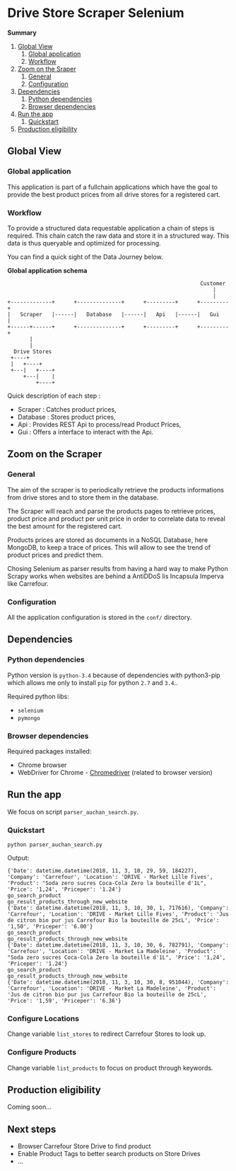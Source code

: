 # Drive Store Scraper Selenium

**Summary**
1. [Global View](#global-view)
   1. [Global application](#global-application)
   1. [Workflow](#workflow)
1. [Zoom on the Sraper](#zoom-on-the-scraper)
   1. [General](#general)
   1. [Configuration](#configuration)
1. [Dependencies](#dependencies)
   1. [Python dependencies](#python-dependencies)
   1. [Browser dependencies](#browser-dependencies)
1. [Run the app](#run-the-app)
   1. [Quickstart](#quickstart)
1. [Production eligibility](#production-eligibility)


## Global View

### Global application

This application is part of a fullchain applications which have the goal to provide the best product prices from all drive stores for a registered cart.

### Workflow

To provide a structured data requestable application a chain of steps is required. This chain catch the raw data and store it in a structured way. This data is thus queryable and optimized for processing.

You can find a quick sight of the Data Journey below.

**Global application schema**
```
                                                             Customer  
                                                                 |     
                                                                 |     
+-------------+      +--------------+      +---------+      +---------+
|   Scraper   |------|   Database   |------|   Api   |------|   Gui   |
+------+------+      +--------------+      +---------+      +---------+
       |                                                               
       |                                                               
  Drive Stores                                                         
 +----+                                                                 
 |   +----+                                                             
 +---|   +----+                                                         
     +---|    |                                                         
         +----+                                                         
```


Quick description of each step :
* Scraper : Catches product prices,
* Database : Stores product prices,
* Api : Provides REST Api to process/read Product Prices,
* Gui : Offers a interface to interact with the Api.


## Zoom on the Scraper

### General

The aim of the scraper is to periodically retrieve the products informations from drive stores and to store them in the database.

The Scraper will reach and parse the products pages to retrieve prices, product price and product per unit price in order to correlate data to reveal the best amount for the registered cart.

Products prices are stored as documents in a NoSQL Database, here MongoDB, to keep a trace of prices. This will allow to see the trend of product prices and predict them.

Chosing Selenium as parser results from having a hard way to make Python Scrapy works when websites are behind a AntiDDoS lis Incapsula Imperva like Carrefour.

### Configuration

All the application configuration is stored in the `conf/` directory.


## Dependencies

### Python dependencies

Python version is `python-3.4` because of dependencies with python3-pip which allows me only to install `pip` for python `2.7` and `3.4`..

Required python libs:
* `selenium`
* `pymongo`

### Browser dependencies

Required packages installed:
* Chrome browser
* WebDriver for Chrome - [Chromedriver](http://chromedriver.chromium.org/downloads) (related to browser version)

## Run the app

We focus on script `parser_auchan_search.py`.

### Quickstart

```shell
python parser_auchan_search.py
```
Output:
```
{'Date': datetime.datetime(2018, 11, 3, 10, 29, 59, 184227), 'Company': 'Carrefour', 'Location': 'DRIVE - Market Lille Fives', 'Product': "Soda zero sucres Coca-Cola Zero la bouteille d'1L", 'Price': '1,24', 'Priceper': '1.24'}
go_search_product
go_result_products_through_new_website
{'Date': datetime.datetime(2018, 11, 3, 10, 30, 1, 717616), 'Company': 'Carrefour', 'Location': 'DRIVE - Market Lille Fives', 'Product': 'Jus de citron bio pur jus Carrefour Bio la bouteille de 25cL', 'Price': '1,50', 'Priceper': '6.00'}
go_search_product
go_result_products_through_new_website
{'Date': datetime.datetime(2018, 11, 3, 10, 30, 6, 782791), 'Company': 'Carrefour', 'Location': 'DRIVE - Market La Madeleine', 'Product': "Soda zero sucres Coca-Cola Zero la bouteille d'1L", 'Price': '1,24', 'Priceper': '1.24'}
go_search_product
go_result_products_through_new_website
{'Date': datetime.datetime(2018, 11, 3, 10, 30, 8, 951044), 'Company': 'Carrefour', 'Location': 'DRIVE - Market La Madeleine', 'Product': 'Jus de citron bio pur jus Carrefour Bio la bouteille de 25cL', 'Price': '1,59', 'Priceper': '6.36'}
```

### Configure Locations

Change variable `list_stores` to redirect Carrefour Stores to look up.

### Configure Products

Change variable `list_products` to focus on product through keywords.

## Production eligibility

Coming soon...

## Next steps
* Browser Carrefour Store Drive to find product
* Enable Product Tags to better search products on Store Drives
* ...